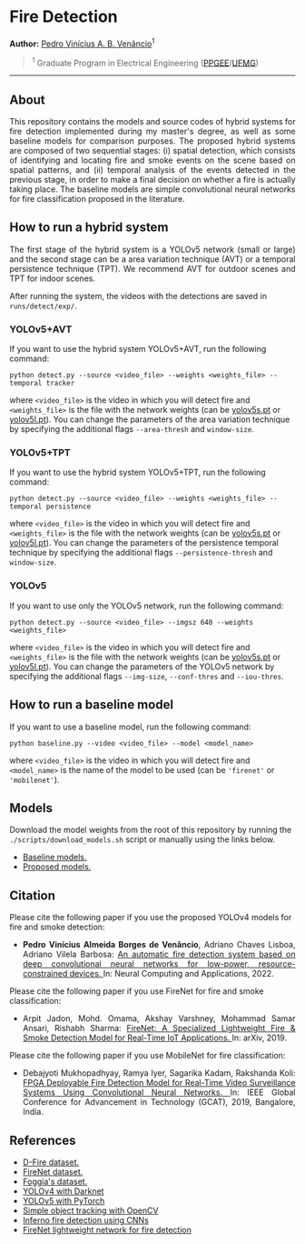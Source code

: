 # Fire Detection

**Author:** [Pedro Vinícius A. B. Venâncio](https://www.linkedin.com/in/pedbrgs/)<sup>1</sup> <br />

> <sup>1</sup> Graduate Program in Electrical Engineering ([PPGEE](https://www.ppgee.ufmg.br/indexi.php)/[UFMG](https://ufmg.br/international-visitors))<br />

***

## About

<p align="justify"> This repository contains the models and source codes of hybrid systems for fire detection implemented during my master's degree, as well as some baseline models for comparison purposes. The proposed hybrid systems are composed of two sequential stages: (i) spatial detection, which consists of identifying and locating fire and smoke events on the scene based on spatial patterns, and (ii) temporal analysis of the events detected in the previous stage, in order to make a final decision on whether a fire is actually taking place. The baseline models are simple convolutional neural networks for fire classification proposed in the literature. </p>

## How to run a hybrid system

<p align="justify"> The first stage of the hybrid system is a YOLOv5 network (small or large) and the second stage can be a area variation technique (AVT) or a temporal persistence technique (TPT). We recommend AVT for outdoor scenes and TPT for indoor scenes. </p>

After running the system, the videos with the detections are saved in `runs/detect/exp/`.

### YOLOv5+AVT

If you want to use the hybrid system YOLOv5+AVT, run the following command:

`python detect.py --source <video_file> --weights <weights_file> --temporal tracker`

where `<video_file>` is the video in which you will detect fire and `<weights_file>` is the file with the network weights (can be [yolov5s.pt](https://drive.google.com/file/d/18kwwGYs0CPVvrLwz283v8IXSeTrTE-Um/view?usp=sharing) or [yolov5l.pt](https://drive.google.com/file/d/14Qhxvruf3cVxZE_e_6tJNCA3w1xzaWQS/view?usp=sharing)). You can change the parameters of the area variation technique by specifying the additional flags `--area-thresh` and `window-size`.

### YOLOv5+TPT

If you want to use the hybrid system YOLOv5+TPT, run the following command:

`python detect.py --source <video_file> --weights <weights_file> --temporal persistence`

where `<video_file>` is the video in which you will detect fire and `<weights_file>` is the file with the network weights (can be [yolov5s.pt](https://drive.google.com/file/d/18kwwGYs0CPVvrLwz283v8IXSeTrTE-Um/view?usp=sharing) or [yolov5l.pt](https://drive.google.com/file/d/14Qhxvruf3cVxZE_e_6tJNCA3w1xzaWQS/view?usp=sharing)). You can change the parameters of the persistence temporal technique by specifying the additional flags `--persistence-thresh` and `window-size`.

### YOLOv5

If you want to use only the YOLOv5 network, run the following command:

`python detect.py --source <video_file> --imgsz 640 --weights <weights_file>`

where `<video_file>` is the video in which you will detect fire and `<weights_file>` is the file with the network weights (can be [yolov5s.pt](https://drive.google.com/file/d/18kwwGYs0CPVvrLwz283v8IXSeTrTE-Um/view?usp=sharing) or [yolov5l.pt](https://drive.google.com/file/d/14Qhxvruf3cVxZE_e_6tJNCA3w1xzaWQS/view?usp=sharing)). You can change the parameters of the YOLOv5 network by specifying the additional flags `--img-size`, `--conf-thres` and `--iou-thres`.

## How to run a baseline model

If you want to use a baseline model, run the following command:

`python baseline.py --video <video_file> --model <model_name>`

where `<video_file>` is the video in which you will detect fire and `<model_name>` is the name of the model to be used (can be `'firenet'` or `'mobilenet'`).

## Models

Download the model weights from the root of this repository by running the `./scripts/download_models.sh` script or manually using the links below.

- [Baseline models.](https://drive.google.com/drive/folders/1jgZBi2DrfRcRKCZ9ZNdH13uHe8ckWCUJ?usp=sharing)
- [Proposed models.](https://drive.google.com/drive/folders/1s3sfGdH6ViCD1vVMgif1KQni5vUeFacT?usp=sharing)

## Citation

Please cite the following paper if you use the proposed YOLOv4 models for fire and smoke detection:

- <p align="justify"><b>Pedro Vinícius Almeida Borges de Venâncio</b>, Adriano Chaves Lisboa, Adriano Vilela Barbosa: <a href="https://link.springer.com/article/10.1007/s00521-022-07467-z"> An automatic fire detection system based on deep convolutional neural networks for low-power, resource-constrained devices. </a> In: Neural Computing and Applications, 2022.</p>

Please cite the following paper if you use FireNet for fire and smoke classification:
- <p align="justify">Arpit Jadon, Mohd. Omama, Akshay Varshney, Mohammad Samar Ansari, Rishabh Sharma: <a href="https://arxiv.org/abs/1905.11922"> FireNet: A Specialized Lightweight Fire & Smoke Detection Model for Real-Time IoT Applications. </a> In: arXiv, 2019.</p>

Please cite the following paper if you use MobileNet for fire classification:
- <p align="justify">Debajyoti Mukhopadhyay, Ramya Iyer, Sagarika Kadam, Rakshanda Koli: <a href="https://ieeexplore.ieee.org/document/8978439"> FPGA Deployable Fire Detection Model for Real-Time Video Surveillance Systems Using Convolutional Neural Networks. </a> In: IEEE Global Conference for Advancement in Technology (GCAT), 2019, Bangalore, India.</p>

## References

- [D-Fire dataset.](https://github.com/gaiasd/DFireDataset)
- [FireNet dataset.](https://drive.google.com/drive/folders/1HznoBFEd6yjaLFlSmkUGARwCUzzG4whq?usp=sharing)
- [Foggia's dataset.](https://mivia.unisa.it/datasets/video-analysis-datasets/fire-detection-dataset/)
- [YOLOv4 with Darknet](https://github.com/AlexeyAB/darknet)
- [YOLOv5 with PyTorch](https://github.com/ultralytics/yolov5)
- [Simple object tracking with OpenCV](https://pyimagesearch.com/2018/07/23/simple-object-tracking-with-opencv/)
- [Inferno fire detection using CNNs](https://github.com/bubblebeam/Inferno-Realtime-Fire-detection-using-CNNs)
- [FireNet lightweight network for fire detection](https://github.com/arpit-jadon/FireNet-LightWeight-Network-for-Fire-Detection)
